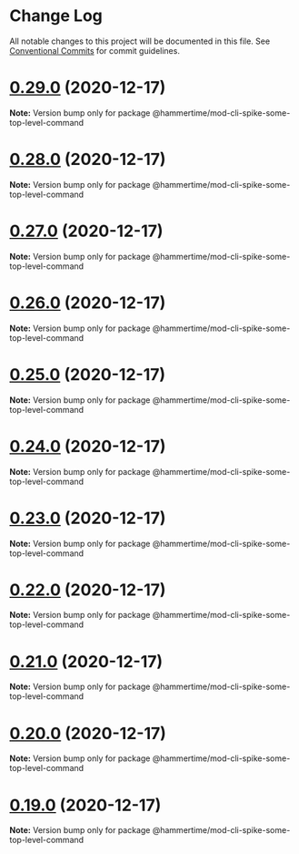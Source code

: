 # Change Log

All notable changes to this project will be documented in this file.
See [Conventional Commits](https://conventionalcommits.org) for commit guidelines.

# [0.29.0](https://github.com/snyk/mod-cli-spike/compare/v0.28.0...v0.29.0) (2020-12-17)

**Note:** Version bump only for package @hammertime/mod-cli-spike-some-top-level-command





# [0.28.0](https://github.com/snyk/mod-cli-spike/compare/v0.27.0...v0.28.0) (2020-12-17)

**Note:** Version bump only for package @hammertime/mod-cli-spike-some-top-level-command





# [0.27.0](https://github.com/snyk/mod-cli-spike/compare/v0.26.0...v0.27.0) (2020-12-17)

**Note:** Version bump only for package @hammertime/mod-cli-spike-some-top-level-command





# [0.26.0](https://github.com/snyk/mod-cli-spike/compare/v0.25.0...v0.26.0) (2020-12-17)

**Note:** Version bump only for package @hammertime/mod-cli-spike-some-top-level-command





# [0.25.0](https://github.com/snyk/mod-cli-spike/compare/v0.24.0...v0.25.0) (2020-12-17)

**Note:** Version bump only for package @hammertime/mod-cli-spike-some-top-level-command





# [0.24.0](https://github.com/snyk/mod-cli-spike/compare/v0.23.0...v0.24.0) (2020-12-17)

**Note:** Version bump only for package @hammertime/mod-cli-spike-some-top-level-command





# [0.23.0](https://github.com/snyk/mod-cli-spike/compare/v0.22.0...v0.23.0) (2020-12-17)

**Note:** Version bump only for package @hammertime/mod-cli-spike-some-top-level-command





# [0.22.0](https://github.com/snyk/mod-cli-spike/compare/v0.21.0...v0.22.0) (2020-12-17)

**Note:** Version bump only for package @hammertime/mod-cli-spike-some-top-level-command





# [0.21.0](https://github.com/snyk/mod-cli-spike/compare/v0.20.0...v0.21.0) (2020-12-17)

**Note:** Version bump only for package @hammertime/mod-cli-spike-some-top-level-command





# [0.20.0](https://github.com/snyk/mod-cli-spike/compare/v0.19.0...v0.20.0) (2020-12-17)

**Note:** Version bump only for package @hammertime/mod-cli-spike-some-top-level-command





# [0.19.0](https://github.com/snyk/mod-cli-spike/compare/v0.18.0...v0.19.0) (2020-12-17)

**Note:** Version bump only for package @hammertime/mod-cli-spike-some-top-level-command
